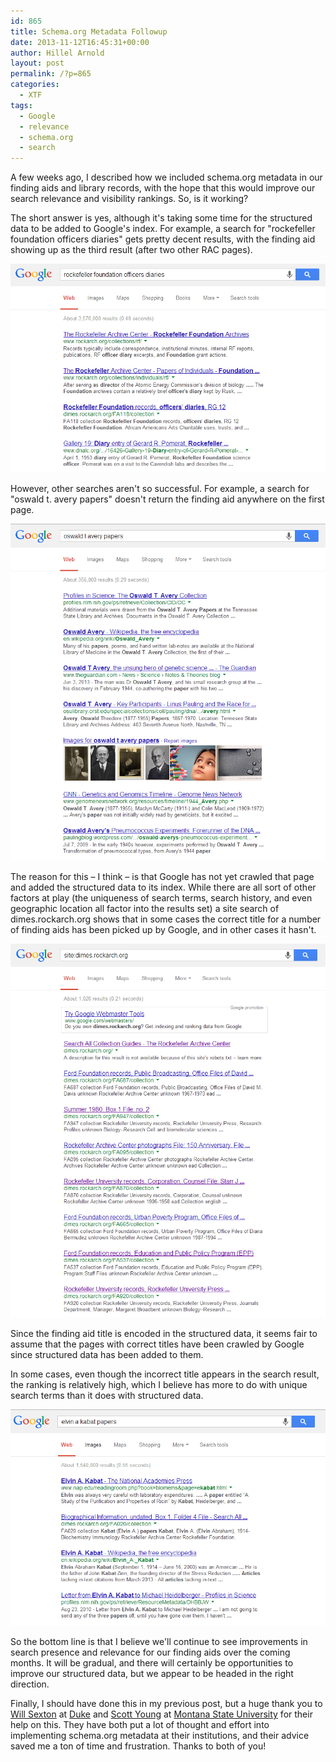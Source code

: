 ```yaml
---
id: 865
title: Schema.org Metadata Followup
date: 2013-11-12T16:45:31+00:00
author: Hillel Arnold
layout: post
permalink: /?p=865
categories:
  - XTF
tags:
  - Google
  - relevance
  - schema.org
  - search
---
```


A few weeks ago, I described how we included schema.org metadata in our finding aids and library records, with the hope that this would improve our search relevance and visibility rankings. So, is it working?<!--more-->

The short answer is yes, although it's taking some time for the structured data to be added to Google's index. For example, a search for "rockefeller foundation officers diaries" gets pretty decent results, with the finding aid showing up as the third result (after two other RAC pages).

![rfod](/wp-content/uploads/2013/11/rfod.png)

However, other searches aren't so successful. For example, a search for "oswald t. avery papers" doesn't return the finding aid anywhere on the first page.

![avery](/wp-content/uploads/2013/11/avery.png)

The reason for this – I think – is that Google has not yet crawled that page and added the structured data to its index. While there are all sort of other factors at play (the uniqueness of search terms, search history, and even geographic location all factor into the results set) a site search of dimes.rockarch.org shows that in some cases the correct title for a number of finding aids has been picked up by Google, and in other cases it hasn't.

![site](/wp-content/uploads/2013/11/site.png)

Since the finding aid title is encoded in the structured data, it seems fair to assume that the pages with correct titles have been crawled by Google since structured data has been added to them.

In some cases, even though the incorrect title appears in the search result, the ranking is relatively high, which I believe has more to do with unique search terms than it does with structured data.

![kabat](/wp-content/uploads/2013/11/kabat.png)

So the bottom line is that I believe we'll continue to see improvements in search presence and relevance for our finding aids over the coming months. It will be gradual, and there will certainly be opportunities to improve our structured data, but we appear to be headed in the right direction.

Finally, I should have done this in my previous post, but a huge thank you to [Will Sexton](https://twitter.com/willsexton) at [Duke](http://duke.edu/) and [Scott Young](http://hellolibrarian.com/) at [Montana State University](http://www.montana.edu/) for their help on this. They have both put a lot of thought and effort into implementing schema.org metadata at their institutions, and their advice saved me a ton of time and frustration. Thanks to both of you!
